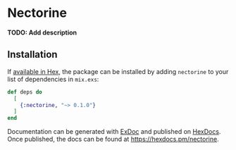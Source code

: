# Nectorine

**TODO: Add description**

## Installation

If [available in Hex](https://hex.pm/docs/publish), the package can be installed
by adding `nectorine` to your list of dependencies in `mix.exs`:

```elixir
def deps do
  [
    {:nectorine, "~> 0.1.0"}
  ]
end
```

Documentation can be generated with [ExDoc](https://github.com/elixir-lang/ex_doc)
and published on [HexDocs](https://hexdocs.pm). Once published, the docs can
be found at <https://hexdocs.pm/nectorine>.

